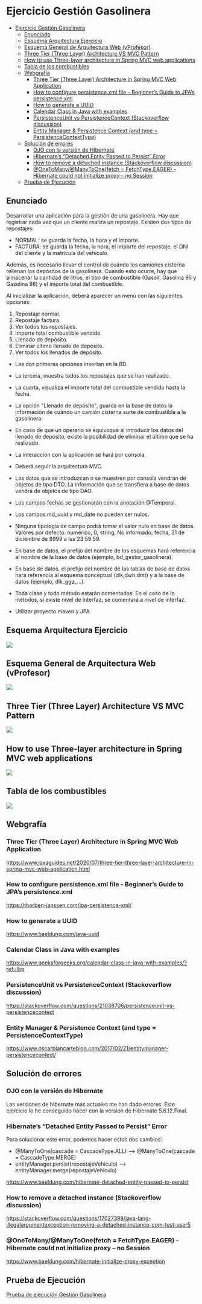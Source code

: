 # Ejercicio Gestión Gasolinera

- [Ejercicio Gestión Gasolinera](#ejercicio-gestión-gasolinera)
  - [Enunciado](#enunciado)
  - [Esquema Arquitectura Ejercicio](#esquema-arquitectura-ejercicio)
  - [Esquema General de Arquitectura Web (vProfesor)](#esquema-general-de-arquitectura-web-vprofesor)
  - [Three Tier (Three Layer) Architecture VS MVC Pattern](#three-tier-three-layer-architecture-vs-mvc-pattern)
  - [How to use Three-layer architecture in Spring MVC web applications](#how-to-use-three-layer-architecture-in-spring-mvc-web-applications)
  - [Tabla de los combustibles](#tabla-de-los-combustibles)
  - [Webgrafía](#webgrafía)
    - [Three Tier (Three Layer) Architecture in Spring MVC Web Application](#three-tier-three-layer-architecture-in-spring-mvc-web-application)
    - [How to configure persistence.xml file - Beginner’s Guide to JPA’s persistence.xml](#how-to-configure-persistencexml-file---beginners-guide-to-jpas-persistencexml)
    - [How to generate a UUID](#how-to-generate-a-uuid)
    - [Calendar Class in Java with examples](#calendar-class-in-java-with-examples)
    - [PersistenceUnit vs PersistenceContext (Stackoverflow discussion)](#persistenceunit-vs-persistencecontext-stackoverflow-discussion)
    - [Entity Manager \& Persistence Context (and type = PersistenceContextType)](#entity-manager--persistence-context-and-type--persistencecontexttype)
  - [Solución de errores](#solución-de-errores)
    - [OJO con la versión de Hibernate](#ojo-con-la-versión-de-hibernate)
    - [Hibernate’s “Detached Entity Passed to Persist” Error](#hibernates-detached-entity-passed-to-persist-error)
    - [How to remove a detached instance (Stackoverflow discussion)](#how-to-remove-a-detached-instance-stackoverflow-discussion)
    - [@OneToMany/@ManyToOne(fetch = FetchType.EAGER) - Hibernate could not initialize proxy – no Session](#onetomanymanytoonefetch--fetchtypeeager---hibernate-could-not-initialize-proxy--no-session)
  - [Prueba de Ejecución](#prueba-de-ejecución)


## Enunciado

Desarrollar una aplicación para la gestión de una gasolinera. 
Hay que registrar cada vez que un cliente realiza un repostaje. Existen dos tipos de repostajes:

- NORMAL: se guarda la fecha, la hora y el importe.
- FACTURA: se guarda la fecha, la hora, el importe del repostaje, el DNI del cliente y la matrícula del vehículo.

Además, es necesario llevar el control de cuándo los camiones cisterna rellenan los depósitos de la gasolinera. Cuando esto ocurre, hay que almacenar la cantidad de litros, el tipo de combustible (Gasoil, Gasolina 95 y Gasolina 98) y el importe total del combustible.

Al inicializar la aplicación, deberá aparecer un menú con las siguientes opciones:

1. Repostaje normal.
2. Repostaje factura.
3. Ver todos los repostajes.
4. Importe total combustible vendido.
5. Llenado de depósito.
6. Eliminar último llenado de depósito.
7. Ver todos los llenados de depósito.


- Las dos primeras opciones insertan en la BD.
- La tercera, muestra todos los repostajes que se han realizado.
- La cuarta, visualiza el importe total del combustible vendido hasta la fecha.
- La opción "Llenado de depósito", guarda en la base de datos la información de cuándo un camión cisterna surte de combustible a la gasolinera.
- En caso de que un operario se equivoque al introducir los datos del llenado de depósito, existe la posibilidad de eliminar el último que se ha realizado. 

- La interacción con la aplicación se hará por consola.
- Deberá seguir la arquitectura MVC.
- Los datos que se introduzcan o se muestren por consola vendrán de objetos de tipo DTO. La información que se transfiera a base de datos vendrá de objetos de tipo DAO.
- Los campos fechas se gestionarán con la anotación @Temporal.
- Los campos md_uuid y md_date no pueden ser nulos. 
- Ninguna tipología de campo podrá tomar el valor nulo en base de datos. Valores por defecto: numérico, 0; string, No informado; fecha, 31 de diciembre de 9999 a las 23:59:59.
- En base de datos, el prefijo del nombre de los esquemas hará referencia al nombre de la base de datos (ejemplo, bd_gestor_gasolinera).
- En base de datos, el prefijo del nombre de las tablas de base de datos hará referencia al esquema conceptual (dlk,dwh,dmt) y a la base de datos (ejemplo, dlk_gga_...).
- Toda clase y todo método estarán comentados. En el caso de lo métodos, si existe nivel de interfaz, se comentará a nivel de interfaz.
- Utilizar proyecto maven y JPA.

## Esquema Arquitectura Ejercicio

![](./img/Esquema-Arquitectura-GestionGasolinera.jpg)

## Esquema General de Arquitectura Web (vProfesor)

![](./img/java-esquema-arquitectura.jpg)

## Three Tier (Three Layer) Architecture VS MVC Pattern

![](./img/1.png)

## How to use Three-layer architecture in Spring MVC web applications

![](./img/2.png)

## Tabla de los combustibles

![](./img/tabla-combustibles.png)

## Webgrafía

### Three Tier (Three Layer) Architecture in Spring MVC Web Application
https://www.javaguides.net/2020/07/three-tier-three-layer-architecture-in-spring-mvc-web-application.html

### How to configure persistence.xml file - Beginner’s Guide to JPA’s persistence.xml
https://thorben-janssen.com/jpa-persistence-xml/

### How to generate a UUID
https://www.baeldung.com/java-uuid

### Calendar Class in Java with examples
https://www.geeksforgeeks.org/calendar-class-in-java-with-examples/?ref=lbp

### PersistenceUnit vs PersistenceContext (Stackoverflow discussion)
https://stackoverflow.com/questions/21038706/persistenceunit-vs-persistencecontext

### Entity Manager & Persistence Context (and type = PersistenceContextType)
https://www.oscarblancarteblog.com/2017/02/21/entitymanager-persistencecontext/

## Solución de errores

### OJO con la versión de Hibernate

Las versiones de hibernate más actuales me han dado errores.
Este ejercicio lo he conseguido hacer con la versión de Hibernate 5.6.12.Final.

### Hibernate’s “Detached Entity Passed to Persist” Error
Para solucionar este error, podemos hacer estos dos cambios:

- @ManyToOne(cascade = CascadeType.ALL)	   -->	@ManyToOne(cascade = CascadeType.MERGE)
- entityManager.persist(repostajeVehiculo) -->  entityManager.merge(repostajeVehiculo)
  
https://www.baeldung.com/hibernate-detached-entity-passed-to-persist

### How to remove a detached instance (Stackoverflow discussion)
https://stackoverflow.com/questions/17027398/java-lang-illegalargumentexception-removing-a-detached-instance-com-test-user5

### @OneToMany/@ManyToOne(fetch = FetchType.EAGER) - Hibernate could not initialize proxy – no Session
https://www.baeldung.com/hibernate-initialize-proxy-exception


## Prueba de Ejecución

[Prueba de ejecución Gestión Gasolinera](https://user-images.githubusercontent.com/91122596/214709362-73bcf02d-e273-4b89-ac5e-e6a413752de3.mp4)